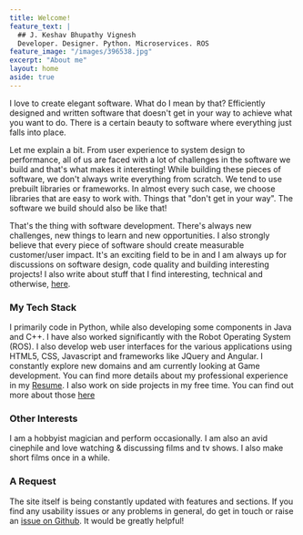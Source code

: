 ```yaml
---
title: Welcome!
feature_text: |
  ## J. Keshav Bhupathy Vignesh
  Developer. Designer. Python. Microservices. ROS
feature_image: "/images/396538.jpg"
excerpt: "About me"
layout: home
aside: true
---
```

I love to create elegant software. What do I mean by that? Efficiently designed and written software that doesn't get in your way to achieve what you want to do. There is a certain beauty to software where everything just falls into place. 

Let me explain a bit. From user experience to system design to performance, all of us are faced with a lot of challenges in the software we build and that's what makes it interesting! While building these pieces of software, we don't always write everything from scratch. We tend to use prebuilt libraries or frameworks. In almost every such case, we choose libraries that are easy to work with. Things that "don't get in your way". The software we build should also be like that!

That's the thing with software development. There's always new challenges, new things to learn and new opportunities. I also strongly believe that every piece of software should create measurable customer/user impact. It's an exciting field to be in and I am always up for discussions on software design, code quality and building interesting projects! I also write about stuff that I find interesting, technical and otherwise, [here](/blog).

### My Tech Stack
I primarily code in Python, while also developing some components in Java and C++. I have also worked significantly with the Robot Operating System (ROS). I also develop web user interfaces for the various applications using HTML5, CSS, Javascript and frameworks like JQuery and Angular. I constantly explore new domains and am currently looking at Game development. You can find more details about my professional experience in my [Resume](/CV/J_Keshav_Bhupathy_Vignesh_Resume.pdf). I also work on side projects in my free time. You can find out more about those [here](/personal-projects)

### Other Interests
I am a hobbyist magician and perform occasionally. I am also an avid cinephile and love watching & discussing films and tv shows. I also make short films once in a while.

### A Request
The site itself is being constantly updated with features and sections. If you find any usability issues or any problems in general, do get in touch or raise an [issue on Github](https://github.com/jkeshav-bvignesh/jkeshav-bvignesh.github.io/issues). It would be greatly helpful!
